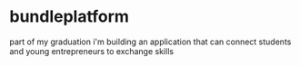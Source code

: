 # bundleplatform
part of my graduation i'm building an application that can connect students and young entrepreneurs to exchange skills
